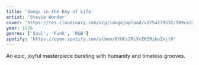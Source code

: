 ```yaml
---
title: 'Songs in the Key of Life'
artist: 'Stevie Wonder'
cover: 'https://res.cloudinary.com/acp/image/upload/v1754179532/f89ce227-6a05-43ba-a460-bcdf5983b9cc.png'
year: 1976
genres: ['Soul', 'Funk', 'R&B']
spotify: 'https://open.spotify.com/album/6YUCc2RiXcEKS9ibuZxjt0'
---
```


An epic, joyful masterpiece bursting with humanity and timeless grooves.

